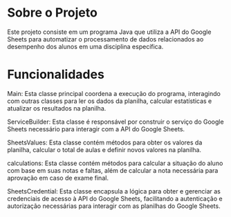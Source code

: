 # Sobre o Projeto
Este projeto consiste em um programa Java que utiliza a API do Google Sheets para automatizar o processamento de dados relacionados ao desempenho dos alunos em uma disciplina específica.

# Funcionalidades
Main: Esta classe principal coordena a execução do programa, interagindo com outras classes para ler os dados da planilha, calcular estatísticas e atualizar os resultados na planilha.

ServiceBuilder: Esta classe é responsável por construir o serviço do Google Sheets necessário para interagir com a API do Google Sheets.

SheetsValues: Esta classe contém métodos para obter os valores da planilha, calcular o total de aulas e definir novos valores na planilha.

calculations: Esta classe contém métodos para calcular a situação do aluno com base em suas notas e faltas, além de calcular a nota necessária para aprovação em caso de exame final.

SheetsCredential: Esta classe encapsula a lógica para obter e gerenciar as credenciais de acesso à API do Google Sheets, facilitando a autenticação e autorização necessárias para interagir com as planilhas do Google Sheets.
